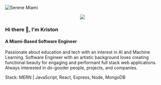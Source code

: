![Serene Miami](https://user-images.githubusercontent.com/65462564/224855076-a7d74a13-3c3a-469a-808a-2dfd48f8ede4.jpg)

<p align="center">
    <img src="https://readme-typing-svg.herokuapp.com?font=Montserrat&size=30&duration=5001&color=01C5DE&vCenter=true&center=true&width=460&lines=SOFTWARE+ENGINEER;COMMUNITY+DEVELOPER;✨DREAMER✨;LIFELONG+LEARNER;CAPABLE+ALLY" </p>

### Hi there 👋, I'm Kriston
#### A Miami-Based Software Engineer

Passionate about education and tech with an interest in AI and Machine Learning. Software Engineer with an artistic background loves creating functional beauty for engaging and performant full stack web applications. Always interested in do-gooder people, projects, and companies. 

Stack: MERN | JavaScript, React, Express, Node, MongoDB







<!--
**kriston-burnstein/kriston-burnstein** is a ✨ _special_ ✨ repository because its `README.md` (this file) appears on your GitHub profile.

Here are some ideas to get you started:

- 🔭 I’m currently working on ...
- 🌱 I’m currently learning ...
- 👯 I’m looking to collaborate on ...
- 🤔 I’m looking for help with ...
- 💬 Ask me about ...
- 📫 How to reach me: ...
- 😄 Pronouns: ...
- ⚡ Fun fact: ...
-->
